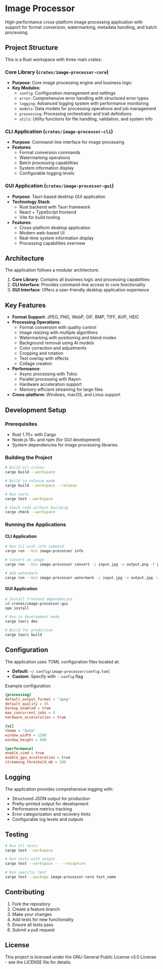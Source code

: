 # Image Processor

High-performance cross-platform image processing application with support for format conversion, watermarking, metadata handling, and batch processing.

## Project Structure

This is a Rust workspace with three main crates:

### Core Library (`crates/image-processor-core`)
- **Purpose**: Core image processing engine and business logic
- **Key Modules**:
  - `config`: Configuration management and settings
  - `error`: Comprehensive error handling with structured error types
  - `logging`: Advanced logging system with performance monitoring
  - `models`: Data models for processing operations and job management
  - `processing`: Processing orchestrator and trait definitions
  - `utils`: Utility functions for file handling, validation, and system info

### CLI Application (`crates/image-processor-cli`)
- **Purpose**: Command-line interface for image processing
- **Features**:
  - Format conversion commands
  - Watermarking operations
  - Batch processing capabilities
  - System information display
  - Configurable logging levels

### GUI Application (`crates/image-processor-gui`)
- **Purpose**: Tauri-based desktop GUI application
- **Technology Stack**:
  - Rust backend with Tauri framework
  - React + TypeScript frontend
  - Vite for build tooling
- **Features**:
  - Cross-platform desktop application
  - Modern web-based UI
  - Real-time system information display
  - Processing capabilities overview

## Architecture

The application follows a modular architecture:

1. **Core Library**: Contains all business logic and processing capabilities
2. **CLI Interface**: Provides command-line access to core functionality
3. **GUI Interface**: Offers a user-friendly desktop application experience

## Key Features

- **Format Support**: JPEG, PNG, WebP, GIF, BMP, TIFF, AVIF, HEIC
- **Processing Operations**:
  - Format conversion with quality control
  - Image resizing with multiple algorithms
  - Watermarking with positioning and blend modes
  - Background removal using AI models
  - Color correction and adjustments
  - Cropping and rotation
  - Text overlay with effects
  - Collage creation
- **Performance**: 
  - Async processing with Tokio
  - Parallel processing with Rayon
  - Hardware acceleration support
  - Memory-efficient streaming for large files
- **Cross-platform**: Windows, macOS, and Linux support

## Development Setup

### Prerequisites
- Rust 1.70+ with Cargo
- Node.js 18+ and npm (for GUI development)
- System dependencies for image processing libraries

### Building the Project

```bash
# Build all crates
cargo build --workspace

# Build in release mode
cargo build --workspace --release

# Run tests
cargo test --workspace

# Check code without building
cargo check --workspace
```

### Running the Applications

#### CLI Application
```bash
# Run CLI with info command
cargo run --bin image-processor info

# Convert an image
cargo run --bin image-processor convert -i input.jpg -o output.png -f png -q 85

# Add watermark
cargo run --bin image-processor watermark -i input.jpg -o output.jpg -w watermark.png
```

#### GUI Application
```bash
# Install frontend dependencies
cd crates/image-processor-gui
npm install

# Run in development mode
cargo tauri dev

# Build for production
cargo tauri build
```

## Configuration

The application uses TOML configuration files located at:
- **Default**: `~/.config/image-processor/config.toml`
- **Custom**: Specify with `--config` flag

Example configuration:
```toml
[processing]
default_output_format = "Jpeg"
default_quality = 85
backup_enabled = true
max_concurrent_jobs = 8
hardware_acceleration = true

[ui]
theme = "Auto"
window_width = 1200
window_height = 800

[performance]
enable_simd = true
enable_gpu_acceleration = true
streaming_threshold_mb = 100
```

## Logging

The application provides comprehensive logging with:
- Structured JSON output for production
- Pretty-printed output for development
- Performance metrics tracking
- Error categorization and recovery hints
- Configurable log levels and outputs

## Testing

```bash
# Run all tests
cargo test --workspace

# Run tests with output
cargo test --workspace -- --nocapture

# Run specific test
cargo test --package image-processor-core test_name
```

## Contributing

1. Fork the repository
2. Create a feature branch
3. Make your changes
4. Add tests for new functionality
5. Ensure all tests pass
6. Submit a pull request

## License

This project is licensed under the GNU General Public License v3.0 License - see the LICENSE file for details.
